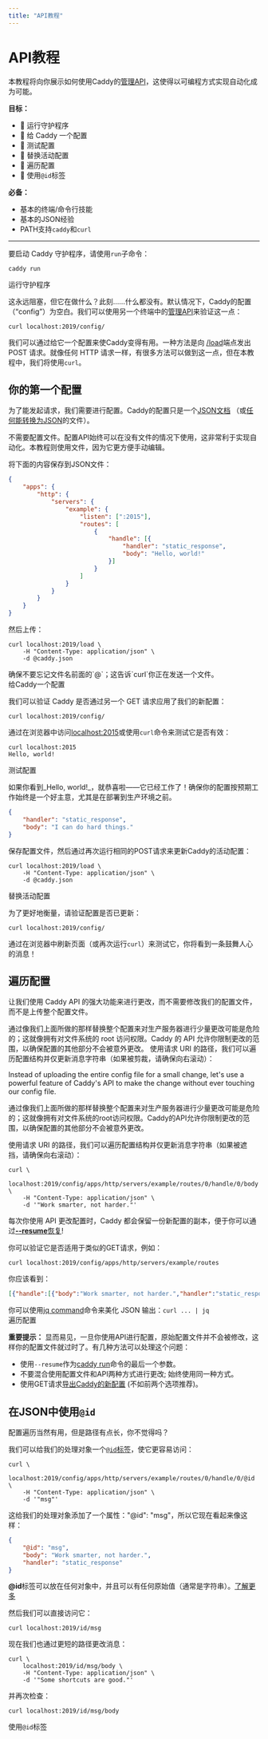 ```yaml
---
title: "API教程"
---
```


# API教程

本教程将向你展示如何使用Caddy的[管理API](/docs/api)，这使得以可编程方式实现自动化成为可能。

**目标：**
- 🔲 运行守护程序
- 🔲 给 Caddy 一个配置
- 🔲 测试配置
- 🔲 替换活动配置
- 🔲 遍历配置
- 🔲 使用`@id`标签

**必备：**
- 基本的终端/命令行技能
- 基本的JSON经验
- PATH支持`caddy`和`curl`

---

要启动 Caddy 守护程序，请使用`run`子命令：

<pre><code class="cmd bash">caddy run</code></pre>

<aside class="complete">运行守护程序</aside>

这永远阻塞，但它在做什么？此刻……什么都没有。默认情况下，Caddy的配置（“config”）为空白。我们可以使用另一个终端中的[管理API](api.md)来验证这一点：

<pre><code class="cmd bash">curl localhost:2019/config/</code></pre>

我们可以通过给它一个配置来使Caddy变得有用。一种方法是向 [/load](/docs/api#post-load)端点发出 POST 请求。就像任何 HTTP 请求一样，有很多方法可以做到这一点，但在本教程中，我们将使用`curl`。

## 你的第一个配置

为了能发起请求，我们需要进行配置。Caddy的配置只是一个[JSON文档](/docs/json/) （或[任何能转换为JSON](/docs/config-adapters)的文件）。

<aside class="tip">
    不需要配置文件。配置API始终可以在没有文件的情况下使用，这非常利于实现自动化。本教程则使用文件，因为它更方便手动编辑。	
</aside>

将下面的内容保存到JSON文件：

```json
{
	"apps": {
		"http": {
			"servers": {
				"example": {
					"listen": [":2015"],
					"routes": [
						{
							"handle": [{
								"handler": "static_response",
								"body": "Hello, world!"
							}]
						}
					]
				}
			}
		}
	}
}
```

然后上传：

<pre><code class="cmd bash">curl localhost:2019/load \
	-H "Content-Type: application/json" \
	-d @caddy.json
</code></pre>

<aside class="tip">
    确保不要忘记文件名前面的`@`；这告诉`curl`你正在发送一个文件。
</aside>

<aside class="complete">给Caddy一个配置</aside>

我们可以验证 Caddy 是否通过另一个 GET 请求应用了我们的新配置：

<pre><code class="cmd bash">curl localhost:2019/config/</code></pre>

通过在浏览器中访问[localhost:2015](http://localhost:2015)或使用`curl`命令来测试它是否有效：

<pre><code class="cmd"><span class="bash">curl localhost:2015</span>
Hello, world!</code></pre>

<aside class="complete">测试配置</aside>

如果你看到_Hello, world!_，就恭喜啦——它已经工作了！确保你的配置按预期工作始终是一个好主意，尤其是在部署到生产环境之前。

```json
{
	"handler": "static_response",
	"body": "I can do hard things."
}
```

保存配置文件，然后通过再次运行相同的POST请求来更新Caddy的活动配置：

<pre><code class="cmd bash">curl localhost:2019/load \
	-H "Content-Type: application/json" \
	-d @caddy.json
</code></pre>

<aside class="complete">替换活动配置</aside>

为了更好地衡量，请验证配置是否已更新：

<pre><code class="cmd bash">curl localhost:2019/config/</code></pre>

通过在浏览器中刷新页面（或再次运行`curl`）来测试它，你将看到一条鼓舞人心的消息！

## 遍历配置

让我们使用 Caddy API 的强大功能来进行更改，而不需要修改我们的配置文件，而不是上传整个配置文件。

通过像我们上面所做的那样替换整个配置来对生产服务器进行少量更改可能是危险的；这就像拥有对文件系统的 root 访问权限。Caddy 的 API 允许你限制更改的范围，以确保配置的其他部分不会被意外更改。
使用请求 URI 的路径，我们可以遍历配置结构并仅更新消息字符串（如果被剪裁，请确保向右滚动）：

Instead of uploading the entire config file for a small change, let's use a powerful feature of Caddy's API to make the change without ever touching our config file.

<aside class="tip">
通过像我们上面所做的那样替换整个配置来对生产服务器进行少量更改可能是危险的；这就像拥有对文件系统的root访问权限。Caddy的API允许你限制更改的范围，以确保配置的其他部分不会被意外更改。
</aside>

使用请求 URI 的路径，我们可以遍历配置结构并仅更新消息字符串（如果被遮挡，请确保向右滚动）：

<pre><code class="cmd bash">curl \
	localhost:2019/config/apps/http/servers/example/routes/0/handle/0/body \
	-H "Content-Type: application/json" \
	-d '"Work smarter, not harder."'
</code></pre>

<aside class="tip">
	每次你使用 API 更改配置时，Caddy 都会保留一份新配置的副本，便于你可以通过<a href="/docs/command-line#caddy-run"><b>--resume</b>恢复</a>!
</aside>

你可以验证它是否适用于类似的GET请求，例如：

<pre><code class="cmd bash">curl localhost:2019/config/apps/http/servers/example/routes</code></pre>

你应该看到：

```json
[{"handle":[{"body":"Work smarter, not harder.","handler":"static_response"}]}]
```

<aside class="tip">
    你可以使用<a href="https://stedolan.github.io/jq/">jq command</a>命令来美化 JSON 输出：<code>curl ... | jq</code>
</aside>

<aside class="complete">遍历配置</aside>

**重要提示：**
显而易见，一旦你使用API进行配置，原始配置文件并不会被修改，这样你的配置文件就过时了。有几种方法可以处理这个问题：

- 使用`--resume`作为[caddy run](/docs/command-line#caddy-run)命令的最后一个参数。
- 不要混合使用配置文件和API两种方式进行更改; 始终使用同一种方式。
- 使用GET请求[导出Caddy的新配置](/docs/api#get-configpath) (不如前两个选项推荐)。

## 在JSON中使用`@id`

配置遍历当然有用，但是路径有点长，你不觉得吗？

我们可以给我们的处理对象一个[`@id`标签](/docs/api#using-id-in-json)，使它更容易访问：

<pre><code class="cmd bash">curl \
	localhost:2019/config/apps/http/servers/example/routes/0/handle/0/@id \
	-H "Content-Type: application/json" \
	-d '"msg"'
</code></pre>

这给我们的处理对象添加了一个属性："@id": "msg"，所以它现在看起来像这样：

```json
{
	"@id": "msg",
	"body": "Work smarter, not harder.",
	"handler": "static_response"
}
```

<aside class="tip">
    <b>@id</b>标签可以放在任何对象中，并且可以有任何原始值（通常是字符串）。<a href="/docs/api#using-id-in-json">了解更多</a>
</aside>

然后我们可以直接访问它：

<pre><code class="cmd bash">curl localhost:2019/id/msg</code></pre>

现在我们也通过更短的路径更改消息：

<pre><code class="cmd bash">curl \
	localhost:2019/id/msg/body \
	-H "Content-Type: application/json" \
	-d '"Some shortcuts are good."'
</code></pre>

并再次检查：

<pre><code class="cmd bash">curl localhost:2019/id/msg/body</code></pre>

<aside class="complete">使用<code>@id</code>标签</aside>
